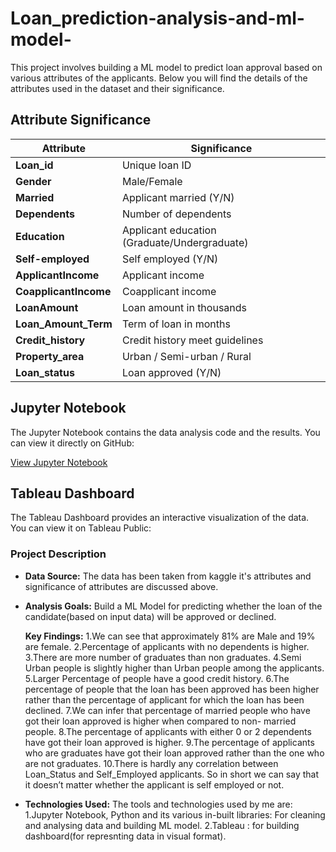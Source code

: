 # Loan_prediction-analysis-and-ml-model-

This project involves building a ML model to predict loan approval based on various attributes of the applicants. Below you will find the details of the attributes used in the dataset and their significance.

## Attribute Significance

| Attribute          | Significance                          |
|--------------------|---------------------------------------|
| **Loan_id**        | Unique loan ID                        |
| **Gender**         | Male/Female                           |
| **Married**        | Applicant married (Y/N)               |
| **Dependents**     | Number of dependents                  |
| **Education**      | Applicant education (Graduate/Undergraduate) |
| **Self-employed**  | Self employed (Y/N)                   |
| **ApplicantIncome**| Applicant income                      |
| **CoapplicantIncome** | Coapplicant income                 |
| **LoanAmount**     | Loan amount in thousands              |
| **Loan_Amount_Term** | Term of loan in months             |
| **Credit_history** | Credit history meet guidelines        |
| **Property_area**  | Urban / Semi-urban / Rural            |
| **Loan_status**    | Loan approved (Y/N)                   |

## Jupyter Notebook

The Jupyter Notebook contains the data analysis code and the results. You can view it directly on GitHub:

[View Jupyter Notebook](./loan_analysis_ml.ipynb)

## Tableau Dashboard

The Tableau Dashboard provides an interactive visualization of the data. You can view it on Tableau Public:


### Project Description

- **Data Source:**
  The data has been taken from kaggle it's attributes and significance of attributes are discussed above.
  
- **Analysis Goals:**
  Build a ML Model for predicting whether the loan of the candidate(based on input data) will be approved or declined.

  **Key Findings:**
1.We can see that approximately 81% are Male and 19% are female.
2.Percentage of applicants with no dependents is higher.
3.There are more number of graduates than non graduates.
4.Semi Urban people is slightly higher than Urban people among the applicants.
5.Larger Percentage of people have a good credit history.
6.The percentage of people that the loan has been approved has been higher rather than the percentage of applicant for which the loan has been declined.
7.We can infer that percentage of married people who have got their loan approved is higher when compared to non- married people.
8.The percentage of applicants with either 0 or 2 dependents have got their loan approved is higher.
9.The percentage of applicants who are graduates have got their loan approved rather than the one who are not graduates.
10.There is hardly any correlation between Loan_Status and Self_Employed applicants. So in short we can say that it doesn’t matter whether the applicant is self employed or not.
- **Technologies Used:** The tools and technologies used by me are:
  1.Jupyter Notebook, Python and its various in-built libraries: For cleaning and analysing data and building ML model.
  2.Tableau : for building dashboard(for represnting data in visual format).

